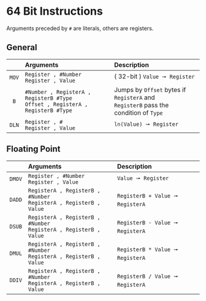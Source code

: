 # 64 Bit Instructions

Arguments preceded by `#` are literals, others are registers.

## General

|       | Arguments | Description |
|:-----:|:----------|:------------|
| `MOV` | `Register , #Number` <br> `Register , Value` | ( 32-bit ) `Value 🠖 Register` |
| `B` | `#Number , RegisterA , RegisterB #Type` <br> `Offset , RegisterA , RegisterB #Type` | Jumps by `Offset` bytes if `RegisterA` and<br>`RegisterB` pass the condition of `Type` |
| `DLN` | `Register , #` <br> `Register , Value` | `ln(Value) 🠖 Register`



## Floating Point

|       | Arguments | Description |
|:-----:|:----------|:------------|
| `DMOV` | `Register , #Number` <br> `Register , Value` | `Value 🠖 Register` |
| `DADD` | `RegisterA , RegisterB , #Number` <br> `RegisterA , RegisterB , Value` | `RegisterB + Value 🠖 RegisterA` |
| `DSUB` | `RegisterA , RegisterB , #Number` <br> `RegisterA , RegisterB , Value` | `RegisterB - Value 🠖 RegisterA` |
| `DMUL` | `RegisterA , RegisterB , #Number` <br> `RegisterA , RegisterB , Value` | `RegisterB * Value 🠖 RegisterA` |
| `DDIV` | `RegisterA , RegisterB , #Number` <br> `RegisterA , RegisterB , Value` | `RegisterB / Value 🠖 RegisterA` |
